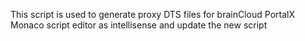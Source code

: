 This script is used to generate proxy DTS files for brainCloud PortalX Monaco script editor as intellisense
and update the new script